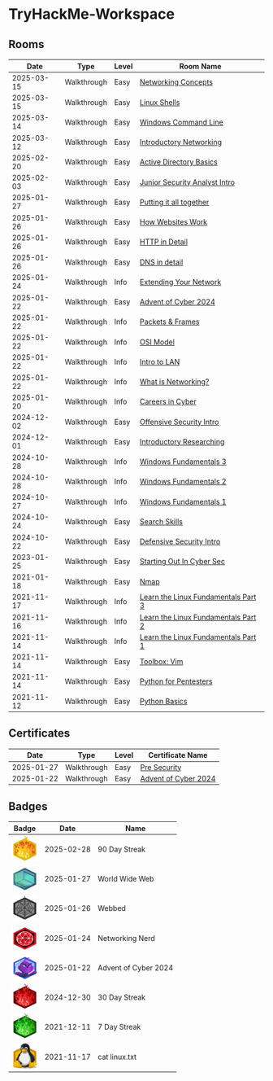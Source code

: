 # TryHackMe-Workspace

## Rooms

| **Date**   | **Type**    | **Level** | **Room Name**                                                                            |
| ---------- | ----------- | --------- | ---------------------------------------------------------------------------------------- |
| 2025-03-15 | Walkthrough | Easy      | [Networking Concepts](https://tryhackme.com/room/networkingconcepts)                     |
| 2025-03-15 | Walkthrough | Easy      | [Linux Shells](https://tryhackme.com/room/linuxshells)                                   |
| 2025-03-14 | Walkthrough | Easy      | [Windows Command Line](https://tryhackme.com/room/windowscommandline)                    |
| 2025-03-12 | Walkthrough | Easy      | [Introductory Networking](https://tryhackme.com/room/introtonetworking)                  |
| 2025-02-20 | Walkthrough | Easy      | [Active Directory Basics](https://tryhackme.com/room/winadbasics)                        |
| 2025-02-03 | Walkthrough | Easy      | [Junior Security Analyst Intro](https://tryhackme.com/room/jrsecanalystintrouxo)         |
| 2025-01-27 | Walkthrough | Easy      | [Putting it all together](https://tryhackme.com/room/puttingitalltogether)               |
| 2025-01-26 | Walkthrough | Easy      | [How Websites Work](https://tryhackme.com/room/howwebsiteswork)                          |
| 2025-01-26 | Walkthrough | Easy      | [HTTP in Detail](https://tryhackme.com/room/httpindetail)                                |
| 2025-01-26 | Walkthrough | Easy      | [DNS in detail](https://tryhackme.com/room/dnsindetail)                                  |
| 2025-01-24 | Walkthrough | Info      | [Extending Your Network](https://tryhackme.com/room/extendingyournetwork)                |
| 2025-01-22 | Walkthrough | Easy      | [Advent of Cyber 2024](https://tryhackme.com/room/adventofcyber2024)                     |
| 2025-01-22 | Walkthrough | Info      | [Packets & Frames](https://tryhackme.com/room/packetsframes)                             |
| 2025-01-22 | Walkthrough | Info      | [OSI Model](https://tryhackme.com/room/osimodelzi)                                       |
| 2025-01-22 | Walkthrough | Info      | [Intro to LAN](https://tryhackme.com/room/introtolan)                                    |
| 2025-01-22 | Walkthrough | Info      | [What is Networking?](https://tryhackme.com/room/whatisnetworking)                       |
| 2025-01-20 | Walkthrough | Info      | [Careers in Cyber](https://tryhackme.com/room/careersincyber)                            |
| 2024-12-02 | Walkthrough | Easy      | [Offensive Security Intro](https://tryhackme.com/room/offensivesecurityintro)            |
| 2024-12-01 | Walkthrough | Easy      | [Introductory Researching](https://tryhackme.com/room/introtoresearch)                   |
| 2024-10-28 | Walkthrough | Info      | [Windows Fundamentals 3](https://tryhackme.com/room/windowsfundamentals3xzx)             |
| 2024-10-28 | Walkthrough | Info      | [Windows Fundamentals 2](https://tryhackme.com/room/windowsfundamentals2x0x)             |
| 2024-10-27 | Walkthrough | Info      | [Windows Fundamentals 1](https://tryhackme.com/room/windowsfundamentals1xbx)             |
| 2024-10-24 | Walkthrough | Easy      | [Search Skills](https://tryhackme.com/room/searchskills)                                 |
| 2024-10-22 | Walkthrough | Easy      | [Defensive Security Intro](https://tryhackme.com/room/defensivesecurityintro)            |
| 2023-01-25 | Walkthrough | Easy      | [Starting Out In Cyber Sec](https://tryhackme.com/room/startingoutincybersec)            |
| 2021-01-18 | Walkthrough | Easy      | [Nmap](https://tryhackme.com/room/furthernmap)                                           |
| 2021-11-17 | Walkthrough | Info      | [Learn the Linux Fundamentals Part 3](https://tryhackme.com/room/linuxfundamentalspart3) |
| 2021-11-16 | Walkthrough | Info      | [Learn the Linux Fundamentals Part 2](https://tryhackme.com/room/linuxfundamentalspart2) |
| 2021-11-14 | Walkthrough | Info      | [Learn the Linux Fundamentals Part 1](https://tryhackme.com/room/linuxfundamentalspart1) |
| 2021-11-14 | Walkthrough | Easy      | [Toolbox: Vim](https://tryhackme.com/room/toolboxvim)                                    |
| 2021-11-14 | Walkthrough | Easy      | [Python for Pentesters](https://tryhackme.com/room/pythonforcybersecurity)               |
| 2021-11-12 | Walkthrough | Easy      | [Python Basics](https://tryhackme.com/room/pythonbasics)                                 |

## Certificates

| **Date**   | **Type**    | **Level** | **Certificate Name**                                                 |
| ---------- | ----------- | --------- | -------------------------------------------------------------------- |
| 2025-01-27 | Walkthrough | Easy      | [Pre Security](https://tryhackme.com/path/outline/presecurity)       |
| 2025-01-22 | Walkthrough | Easy      | [Advent of Cyber 2024](https://tryhackme.com/room/adventofcyber2024) |

## Badges

| **Badge**                                                                                  | **Date**   | **Name**             |
| ------------------------------------------------------------------------------------------ | ---------- | -------------------- |
| <img src="./badges/streak90.svg" alt= "90 Day Streak" width="50" height="50">              | 2025-02-28 | 90 Day Streak        |
| <img src="./badges/howthewebworks.svg" alt= "World Wide Web" width="50" height="50">       | 2025-01-27 | World Wide Web       |
| <img src="./badges/webbed.svg" alt= "Webbed" width="50" height="50">                       | 2025-01-26 | Webbed               |
| <img src="./badges/networkfundamentals.svg" alt= "Networking Nerd" width="50" height="50"> | 2025-01-24 | Networking Nerd      |
| <img src="./badges/aoc5.svg" alt= "dvent of Cyber 2024" width="50" height="50">            | 2025-01-22 | Advent of Cyber 2024 |
| <img src="./badges/streak30.svg" alt= "30 Day Streak" width="50" height="50">              | 2024-12-30 | 30 Day Streak        |
| <img src="./badges/streak7.svg" alt= "7 Day Streak" width="50" height="50">                | 2021-12-11 | 7 Day Streak         |
| <img src="./badges/linux.svg" alt= "cat linux.txt" width="50" height="50">                 | 2021-11-17 | cat linux.txt        |
